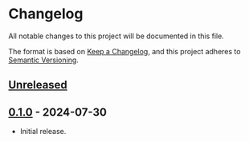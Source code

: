 # Changelog
All notable changes to this project will be documented in this file.

The format is based on [Keep a Changelog](https://keepachangelog.com/en/1.0.0/),
and this project adheres to [Semantic Versioning](https://semver.org/spec/v2.0.0.html).

## [Unreleased]


## [0.1.0] - 2024-07-30
- Initial release.

[Unreleased]: https://github.com/brews/muuttaa/compare/v0.1.0...HEAD
[0.1.0]: https://github.com/brews/muuttaa/releases/tag/v0.1.0
